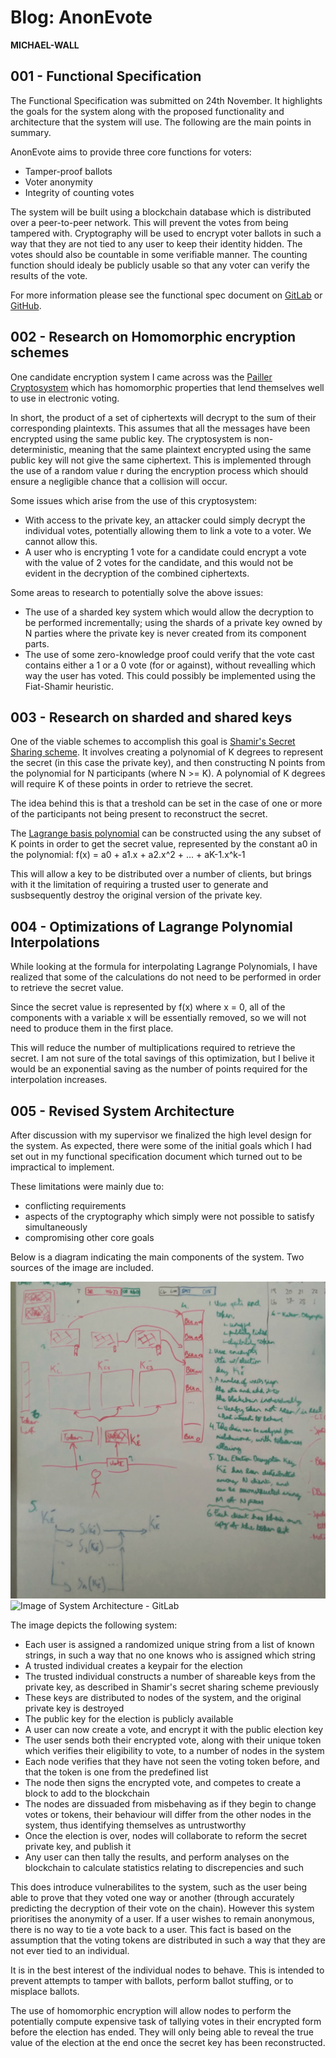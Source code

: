 # Blog: AnonEvote

**MICHAEL-WALL**

## 001 - Functional Specification

The Functional Specification was submitted on 24th November. It highlights the goals for the system along with the proposed functionality and architecture that the system will use. The following are the main points in summary.

AnonEvote aims to provide three core functions for voters:
- Tamper-proof ballots
- Voter anonymity
- Integrity of counting votes

The system will be built using a blockchain database which is distributed over a peer-to-peer network. This will prevent the votes from being tampered with. Cryptography will be used to encrypt voter ballots in such a way that they are not tied to any user to keep their identity hidden. The votes should also be countable in some verifiable manner. The counting function should idealy be publicly usable so that any voter can verify the results of the vote.

For more information please see the functional spec document on [GitLab](https://gitlab.computing.dcu.ie/wallm22/2017-ca400-wallm22/raw/master/docs/functional-spec/func-spec.pdf) or [GitHub](https://github.com/CPSSD/voting/blob/master/docs/functional-spec/func-spec.pdf).

## 002 - Research on Homomorphic encryption schemes

One candidate encryption system I came across was the [Pailler Cryptosystem](http://www.cs.tau.ac.il/~fiat/crypt07/papers/Pai99pai.pdf) which has homomorphic properties that lend themselves well to use in electronic voting.

In short, the product of a set of ciphertexts will decrypt to the sum of their corresponding plaintexts. This assumes that all the messages have been encrypted using the same public key. The cryptosystem is non-deterministic, meaning that the same plaintext encrypted using the same public key will not give the same ciphertext. This is implemented through the use of a random value r during the encryption process which should ensure a negligible chance that a collision will occur.

Some issues which arise from the use of this cryptosystem:
- With access to the private key, an attacker could simply decrypt the individual votes, potentially allowing them to link a vote to a voter. We cannot allow this.
- A user who is encrypting 1 vote for a candidate could encrypt a vote with the value of 2 votes for the candidate, and this would not be evident in the decryption of the combined ciphertexts.

Some areas to research to potentially solve the above issues:
- The use of a sharded key system which would allow the decryption to be performed incrementally; using the shards of a private key owned by N parties where the private key is never created from its component parts.
- The use of some zero-knowledge proof could verify that the vote cast contains either a 1 or a 0 vote (for or against), without revealling which way the user has voted. This could possibly be implemented using the Fiat-Shamir heuristic.

## 003 - Research on sharded and shared keys

One of the viable schemes to accomplish this goal is [Shamir's Secret Sharing scheme](https://cs.jhu.edu/~sdoshi/crypto/papers/shamirturing.pdf). It involves creating a polynomial of K degrees to represent the secret (in this case the private key), and then constructing N points from the polynomial for N participants (where N >= K). A polynomial of K degrees will require K of these points in order to retrieve the secret.

The idea behind this is that a treshold can be set in the case of one or more of the participants not being present to reconstruct the secret.

The [Lagrange basis polynomial](https://en.wikipedia.org/wiki/Lagrange_polynomial) can be constructed using the any subset of K points in order to get the secret value, represented by the constant a0 in the polynomial:
f(x) = a0 + a1.x + a2.x^2 + ... + aK-1.x^k-1

This will allow a key to be distributed over a number of clients, but brings with it the limitation of requiring a trusted user to generate and susbsequently destroy the original version of the private key.

## 004 - Optimizations of Lagrange Polynomial Interpolations

While looking at the formula for interpolating Lagrange Polynomials, I have realized that some of the calculations do not need to be performed in order to retrieve the secret value.

Since the secret value is represented by f(x) where x = 0, all of the components with a variable x will be essentially removed, so we will not need to produce them in the first place.

This will reduce the number of multiplications required to retrieve the secret. I am not sure of the total savings of this optimization, but I belive it would be an exponential saving as the number of points required for the interpolation increases.

## 005 - Revised System Architecture

After discussion with my supervisor we finalized the high level design for the system. As expected, there were some of the initial goals which I had set out in my functional specification document which turned out to be impractical to implement.

These limitations were mainly due to:
- conflicting requirements
- aspects of the cryptography which simply were not possible to satisfy simultaneously
- compromising other core goals

Below is a diagram indicating the main components of the system. Two sources of the image are included.

![Image of System Architecture - GitHub](https://github.com/CPSSD/voting/blob/master/docs/blog/images/high-level-system-architecture.png)
![Image of System Architecture - GitLab](https://gitlab.computing.dcu.ie/wallm22/2017-ca400-wallm22/raw/306a63569cc5066772c26d6c27eb2ee3d510914b/docs/blog/images/high-level-system-architecture.png)

The image depicts the following system:
- Each user is assigned a randomized unique string from a list of known strings, in such a way that no one knows who is assigned which string
- A trusted individual creates a keypair for the election
- The trusted individual constructs a number of shareable keys from the private key, as described in Shamir's secret sharing scheme previously
- These keys are distributed to nodes of the system, and the original private key is destroyed
- The public key for the election is publicly available
- A user can now create a vote, and encrypt it with the public election key
- The user sends both their encrypted vote, along with their unique token which verifies their eligibility to vote, to a number of nodes in the system
- Each node verifies that they have not seen the voting token before, and that the token is one from the predefined list
- The node then signs the encrypted vote, and competes to create a block to add to the blockchain
- The nodes are dissuaded from misbehaving as if they begin to change votes or tokens, their behaviour will differ from the other nodes in the system, thus identifying themselves as untrustworthy
- Once the election is over, nodes will collaborate to reform the secret private key, and publish it
- Any user can then tally the results, and perform analyses on the blockchain to calculate statistics relating to discrepencies and such

This does introduce vulnerabilites to the system, such as the user being able to prove that they voted one way or another (through accurately predicting the decryption of their vote on the chain). However this system prioritises the anonymity of a user. If a user wishes to remain anonymous, there is no way to tie a vote back to a user. This fact is based on the assumption that the voting tokens are distributed in such a way that they are not ever tied to an individual.

It is in the best interest of the individual nodes to behave. This is intended to prevent attempts to tamper with ballots, perform ballot stuffing, or to misplace ballots.

The use of homomorphic encryption will allow nodes to perform the potentially compute expensive task of tallying votes in their encrypted form before the election has ended. They will only being able to reveal the true value of the election at the end once the secret key has been reconstructed.
